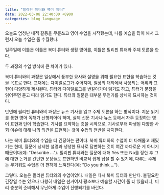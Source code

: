 ```yaml
---
title: "필리핀 튜터와 북미 튜터"
date: 2022-03-08 22:40:00 +0900
categories: blog language
---
```


오늘도 엄청난 내적 갈등을 무릎쓰고 영어 수업을 시작했는데, 나름 예습을 많이 해서 그런지 오늘 수업은 좀 수월했다.

일주일에 이틀은 이틀은 북미 튜터와 생활 영어를, 이틀은 필리핀 튜터와 주제 토론을 한다.

두 과정의 수업 방식에 큰 차이가 있다.

북미 튜터와의 과정은 일상에서 풍부한 묘사와 설명을 위해 필요한 표현을 학습하는 것을 목표로 한다. 교재에는 다이얼로그가 주어지며, 일상의 대화에서 사용되는 어휘와 표현이 다양하게 제시된다. 튜터와 다이얼로그를 번갈아가며 읽기도 하고, 튜터가 문장을 읽어주면 듣고 따라 읽기도 한다. 튜터의 질문은 대부분 무언가를 상세히 묘사하는 것이다.

반면에 필리핀 튜터와의 과정은 뉴스 기사를 읽고 주제 토론을 하는 방식이다. 지문 읽기를 통한 영어 독해가 선행되어야 하며, 실제 신문 기사나 뉴스 등에서 자주 등장하는 영어 표현과 단어 학습한다. 기사를 요약하는 것을 시작으로, 기사로부터 파생된 다양한 사회 이슈에 대해 나의 의견을 표현하는 것이 수업의 전반을 차지한다.

나는 북미 튜터와의 수업을 더 긴장하는 편이다. 북미 튜터와의 수업이 더 다채롭고 재밌기는 한데, 질문에 상세한 설명과 생생한 묘사로 답변하는 것이 여간 까다로운 게 아니기 때문이다(예: "Describe ..."). 필리핀 튜터와는 질문에 대해 Yes 또는 No를 정한 후 그에 대한 논거를 간단한 문장들도 표현하면 비교적 쉽게 답을 할 수 있기에, 다루는 주제는 무거워도 수업은 더 편하게 느껴진다(예: "Do you think ...").

그렇다. 오늘은 필리핀 튜터와의 수업이었다. 내일은 다시 북미 튜터와 만난다. 불필요한 긴장일 수는 있으나 다행히 내일은 선거여서 평소보다 예습할 시간이 좀 더 있을테니, 미리 충분히 준비해서 무난하게 수업이 진행되기를 바란다.

